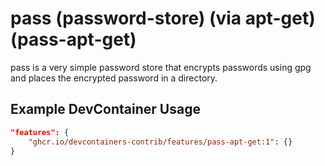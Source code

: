 
# pass (password-store) (via apt-get) (pass-apt-get)

pass is a very simple password store that encrypts passwords using gpg and places the encrypted password in a directory.

## Example DevContainer Usage

```json
"features": {
    "ghcr.io/devcontainers-contrib/features/pass-apt-get:1": {}
}
```



